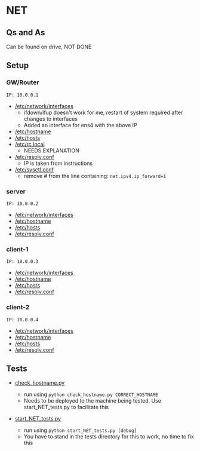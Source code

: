 # NET
## Qs and As
Can be found on drive, NOT DONE
## Setup
### GW/Router
```IP: 10.0.0.1```

* [/etc/network/interfaces](../1-NET/gw/etc/network/interfaces)
    * ifdown/ifup doesn't work for me, restart of system required after changes to interfaces
    * Added an interface for ens4 with the above IP
* [/etc/hostname](../1-NET/gw/etc/hostname)
* [/etc/hosts](../1-NET/gw/etc/hosts)
* [/etc/rc.local](../1-NET/gw/etc/rc.local)
    * NEEDS EXPLANATION
* [/etc/resolv.conf](../1-NET/gw/etc/resolv.conf)
    * IP is taken from instructions
* [/etc/sysctl.conf](../1-NET/gw/etc/sysctl.conf)
    * remove # from the line containing: `net.ipv4.ip_forward=1`

### server
```IP: 10.0.0.2```

* [/etc/network/interfaces](../1-NET/server/etc/network/interfaces)
* [/etc/hostname](../1-NET/server/etc/hostname)
* [/etc/hosts](../1-NET/server/etc/hosts)
* [/etc/resolv.conf](../1-NET/server/etc/resolv.conf)

### client-1
```IP: 10.0.0.3```

* [/etc/network/interfaces](../1-NET/client-1/etc/network/interfaces)
* [/etc/hostname](../1-NET/client-1/etc/hostname)
* [/etc/hosts](../1-NET/client-1/etc/hosts)
* [/etc/resolv.conf](../1-NET/client-1/etc/resolv.conf)

### client-2
```IP: 10.0.0.4```

* [/etc/network/interfaces](../1-NET/client-2/etc/network/interfaces)
* [/etc/hostname](../1-NET/client-2/etc/hostname)
* [/etc/hosts](../1-NET/client-2/etc/hosts)
* [/etc/resolv.conf](../1-NET/client-2/etc/resolv.conf)

## Tests
* [check_hostname.py](../1-NET/tests/check_hostname.py)
    * run using `python check_hostname.py CORRECT_HOSTNAME`
    * Needs to be deployed to the machine being tested. Use start_NET_tests.py to facilitate this

* [start_NET_tests.py](../1-NET/tests/start_NET_tests.py)
    * run using `python start_NET_tests.py [debug]`
    * You have to stand in the tests directory for this to work, no time to fix this